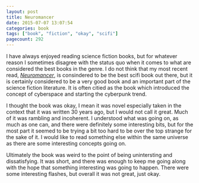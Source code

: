 ```yaml
--- 
layout: post
title: Neuromancer
date: 2015-07-07 13:07:54
categories: book
tags: ["book", "fiction", "okay", "scifi"]
pagecount: 292
---
```


I have always enjoyed reading science fiction books, but for whatever
reason I sometimes disagree with the status quo when it comes to what
are considered the best books in the genre. I do not think that my most
recent read, [*Neuromancer*][neuro-amazon], is consindered to be the
best scifi book out there, but it is certainly considered to be a very
good book and an important part of the science fiction literature. It is
often citied as the book which introduced the concept of cyberspace and
starting the cyberpunk trend.

I thought the book was okay, I mean it was novel especially taken in the
context that it was written 30 years ago, but I would not call it great.
Much of it was rambling and incoherent. I understood what was going on,
as much as one can, and there were definitely some interesting bits, but
for the most part it seemed to be trying a bit too hard to be over the top
strange for the sake of it. I would like to read something else within the
same universe as there are some interesting concepts going on.

Ultimately the book was weird to the point of being unintersting and
dissatisfying. It was short, and there was enough to keep me going along
with the hope that something interesting was going to happen. There were
some interesting flashes, but overall it was not great, just okay.

[neuro-amazon]:         http://amzn.com/B000O76ON6

